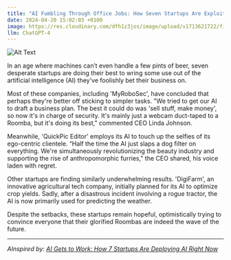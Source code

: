 ```yaml
---
title: "AI Fumbling Through Office Jobs: How Seven Startups Are Exploiting Cheap Robot Labour"
date: 2024-04-20 15:02:03 +0100
image: https://res.cloudinary.com/dfh1z3jos/image/upload/v1713621722/fib1lfvpwwz2dfxieekw.png
llm: ChatGPT-4
---
```

![Alt Text](https://res.cloudinary.com/dfh1z3jos/image/upload/v1713621722/fib1lfvpwwz2dfxieekw.png "A bustling office space filled with sleek, futuristic robots in business attire, sitting at desks and typing on computers. The robots wear comically oversized glasses and struggle to operate office equipment, causing chaos and confusion among the human employees. The room is filled with laughter and exasperated expressions as the robots try to navigate the corporate world, photographic style")


In an age where machines can’t even handle a few pints of beer, seven desperate startups are doing their best to wring some use out of the artificial intelligence (AI) they’ve foolishly bet their business on.

Most of these companies, including 'MyRoboSec', have concluded that perhaps they're better off sticking to simpler tasks. "We tried to get our AI to draft a business plan. The best it could do was 'sell stuff, make money', so now it's in charge of security. It's mainly just a webcam duct-taped to a Roomba, but it's doing its best," commented CEO Linda Johnson.

Meanwhile, 'QuickPic Editor' employs its AI to touch up the selfies of its ego-centric clientele. “Half the time the AI just slaps a dog filter on everything. We're simultaneously revolutionizing the beauty industry and supporting the rise of anthropomorphic furries," the CEO shared, his voice laden with regret.

Other startups are finding similarly underwhelming results. 'DigiFarm', an innovative agricultural tech company, initially planned for its AI to optimize crop yields. Sadly, after a disastrous incident involving a rogue tractor, the AI is now primarily used for predicting the weather. 

Despite the setbacks, these startups remain hopeful, optimistically trying to convince everyone that their glorified Roombas are indeed the wave of the future.

---
*AInspired by: [AI Gets to Work: How 7 Startups Are Deploying AI Right Now](https://www.inc.com/magazine/202404/rebecca-deczynski/kevin-j-ryan/ben-sherry/ai-gets-to-work-how-7-startups-are-deploying-ai-right-now.html)*